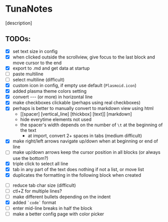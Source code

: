 # TunaNotes

[description]

## TODOs:
+ [x] set text size in config
+ [x] when clicked outside the scrollview, give focus to the last block and move cursor to the end
+ [x] export to .md and get data at startup
+ [ ] paste multiline 
+ [ ] select multiline (difficult)
+ [x] custom icon in config, if empty use default (`Plasmoid.icon`)
+ [x] added plasma theme colors setting
+ [x] convert --- (or more) in horizontal line
+ [x] make checkboxes clickable (perhaps using real checkboxes)
+ [x] perhaps is better to manually convert to markdown view using html
    + [[spacer] [vertical_line] [thickbox] [text]] [markdown]
    + hide everytime elements not used
    + the spacer's width depends on the number of `\t` at the beginning of the text
        + at import, convert 2+ spaces in tabs (medium difficult)
+ [x] make right/left arrows navigate up/down when at beginning or end of line
+ [ ] make up/down arrows keep the cursor position in all blocks (or always use the bottom?)
+ [x] triple click to select all line
+ [x] tab in any part of the text does nothing if not a list, or move list
+ [x] duplicates the formatting in the following block when created
* [ ] reduce tab char size (difficult)
* [ ] ctl+Z for multiple lines?
* [ ] make different bullets depending on the indent
* [x] added `` `code` `` format
* [ ] enter mid-line breaks in half the block
* [ ] make a better config page with color picker